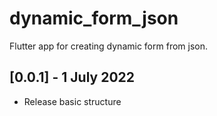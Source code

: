 # dynamic_form_json

Flutter app for creating dynamic form from json.

## [0.0.1] - 1 July 2022
* Release basic structure
